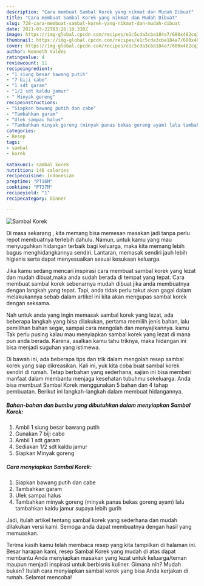 ```yaml
---
description: "Cara membuat Sambal Korek yang nikmat dan Mudah Dibuat"
title: "Cara membuat Sambal Korek yang nikmat dan Mudah Dibuat"
slug: 728-cara-membuat-sambal-korek-yang-nikmat-dan-mudah-dibuat
date: 2021-03-22T03:26:10.330Z
image: https://img-global.cpcdn.com/recipes/e1c5cda3cba184a7/680x482cq70/sambal-korek-foto-resep-utama.jpg
thumbnail: https://img-global.cpcdn.com/recipes/e1c5cda3cba184a7/680x482cq70/sambal-korek-foto-resep-utama.jpg
cover: https://img-global.cpcdn.com/recipes/e1c5cda3cba184a7/680x482cq70/sambal-korek-foto-resep-utama.jpg
author: Kenneth Valdez
ratingvalue: 4
reviewcount: 11
recipeingredient:
- "1 siung besar bawang putih"
- "7 biji cabe"
- "1 sdt garam"
- "1/2 sdt kaldu jamur"
- " Minyak goreng"
recipeinstructions:
- "Siapkan bawang putih dan cabe"
- "Tambahkan garam"
- "Ulek sampai halus"
- "Tambahkan minyak goreng (minyak panas bekas goreng ayam) lalu tambahkan kaldu jamur supaya lebih gurih"
categories:
- Resep
tags:
- sambal
- korek

katakunci: sambal korek 
nutrition: 146 calories
recipecuisine: Indonesian
preptime: "PT16M"
cooktime: "PT37M"
recipeyield: "1"
recipecategory: Dinner

---
```



![Sambal Korek](https://img-global.cpcdn.com/recipes/e1c5cda3cba184a7/680x482cq70/sambal-korek-foto-resep-utama.jpg)

Di masa  sekarang , kita memang bisa memesan masakan jadi tanpa perlu repot membuatnya terlebih dahulu. Namun, untuk kamu yang mau menyuguhkan hidangan terbaik bagi keluarga, maka kita memang lebih bagus menghidangkannya sendiri. Lantaran, memasak sendiri jauh lebih higienis serta dapat menyesuaikan sesuai kesukaan keluarga.

Jika kamu sedang mencari inspirasi cara membuat sambal korek yang lezat dan mudah dibuat,maka anda sudah berada di tempat yang tepat. Cara membuat sambal korek  sebenarnya mudah dibuat jika anda membuatnya dengan langkah yang tepat. Tapi, anda tidak perlu takut akan gagal dalam melakukannya 
sebab dalam artikel ini kita akan mengupas sambal korek dengan seksama.  



Nah untuk anda yang ingin memasak sambal korek yang lezat, ada beberapa langkah yang bisa dilakukan, pertama memilih jenis bahan, lalu pemilihan bahan segar, sampai cara mengolah dan menyajikannya. kamu Tak perlu pusing kalau mau menyiapkan sambal korek yang lezat di mana pun anda berada. Karena, asalkan kamu  tahu triknya, maka hidangan ini bisa menjadi suguhan yang istimewa.

Di bawah ini, ada beberapa tips dan trik dalam mengolah resep sambal korek yang siap dikreasikan. Kali ini, yuk kita coba buat sambal korek sendiri di rumah. Tetap berbahan yang sederhana, sajian ini bisa memberi manfaat dalam membantu menjaga kesehatan tubuhmu sekeluarga. Anda bisa membuat Sambal Korek menggunakan 5 bahan dan 4 tahap pembuatan. Berikut ini langkah-langkah dalam membuat hidangannya.

<!--inarticleads1-->

##### Bahan-bahan dan bumbu yang dibutuhkan dalam menyiapkan Sambal Korek:

1. Ambil 1 siung besar bawang putih
1. Gunakan 7 biji cabe
1. Ambil 1 sdt garam
1. Sediakan 1/2 sdt kaldu jamur
1. Siapkan  Minyak goreng




<!--inarticleads2-->

##### Cara menyiapkan Sambal Korek:

1. Siapkan bawang putih dan cabe
1. Tambahkan garam
1. Ulek sampai halus
1. Tambahkan minyak goreng (minyak panas bekas goreng ayam) lalu tambahkan kaldu jamur supaya lebih gurih




Jadi, itulah artikel tentang  sambal korek  yang sederhana dan mudah dilakukan versi kami. Semoga anda dapat membuatnya dengan hasil yang memuaskan. 

Terima kasih kamu telah membaca resep yang kita tampilkan di halaman ini. Besar harapan kami, resep  Sambal Korek yang mudah di atas dapat membantu Anda menyiapkan masakan yang lezat untuk keluarga/teman maupun menjadi inspirasi untuk berbisnis kuliner. Gimana nih? Mudah bukan? Itulah cara menyiapkan sambal korek yang bisa Anda kerjakan di rumah. Selamat mencoba!

